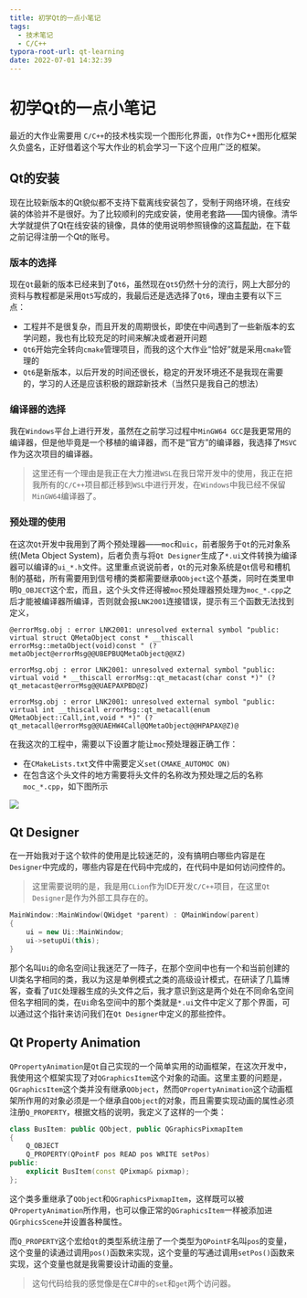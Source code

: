 ```yaml
---
title: 初学Qt的一点小笔记
tags:
  - 技术笔记
  - C/C++
typora-root-url: qt-learning
date: 2022-07-01 14:32:39
---
```


# 初学Qt的一点小笔记

最近的大作业需要用 `C/C++`的技术栈实现一个图形化界面，`Qt`作为C++图形化框架久负盛名，正好借着这个写大作业的机会学习一下这个应用广泛的框架。
<!--more-->

## Qt的安装

现在比较新版本的Qt貌似都不支持下载离线安装包了，受制于网络环境，在线安装的体验并不是很好。为了比较顺利的完成安装，使用老套路——国内镜像。清华大学就提供了Qt在线安装的镜像，具体的使用说明参照镜像的这篇[帮助](https://mirrors.tuna.tsinghua.edu.cn/help/qt/)，在下载之前记得注册一个Qt的账号。

### 版本的选择

现在`Qt`最新的版本已经来到了`Qt6`，虽然现在`Qt5`仍然十分的流行，网上大部分的资料与教程都是采用`Qt5`写成的，我最后还是选选择了`Qt6`，理由主要有以下三点：

- 工程并不是很复杂，而且开发的周期很长，即使在中间遇到了一些新版本的玄学问题，我也有比较充足的时间来解决或者避开问题
- `Qt6`开始完全转向`cmake`管理项目，而我的这个大作业“恰好”就是采用`cmake`管理的
- `Qt6`是新版本，以后开发的时间还很长，稳定的开发环境还不是我现在需要的，学习的人还是应该积极的跟踪新技术（当然只是我自己的想法）

### 编译器的选择

我在`Windows`平台上进行开发，虽然在之前学习过程中`MinGW64 GCC`是我更常用的编译器，但是他毕竟是一个移植的编译器，而不是“官方”的编译器，我选择了`MSVC`作为这次项目的编译器。

>这里还有一个理由是我正在大力推进`WSL`在我日常开发中的使用，我正在把我所有的`C/C++`项目都迁移到`WSL`中进行开发，在`Windows`中我已经不保留`MinGW64`编译器了。

### 预处理的使用

在这次`Qt`开发中我用到了两个预处理器——`moc`和`uic`，前者服务于`Qt`的元对象系统(Meta Object System)，后者负责与将`Qt Designer`生成了`*.ui`文件转换为编译器可以编译的`ui_*.h`文件。这里重点说说前者，`Qt`的元对象系统是`Qt`信号和槽机制的基础，所有需要用到信号槽的类都需要继承`QObject`这个基类，同时在类里申明`Q_OBJECT`这个宏，而且，这个头文件还得被`moc`预处理器预处理为`moc_*.cpp`之后才能被编译器所编译，否则就会报`LNK2001`连接错误，提示有三个函数无法找到定义，

```
@errorMsg.obj : error LNK2001: unresolved external symbol "public: virtual struct QMetaObject const * __thiscall errorMsg::metaObject(void)const " (?metaObject@errorMsg@@UBEPBUQMetaObject@@XZ)

errorMsg.obj : error LNK2001: unresolved external symbol "public: virtual void * __thiscall errorMsg::qt_metacast(char const *)" (?qt_metacast@errorMsg@@UAEPAXPBD@Z)

errorMsg.obj : error LNK2001: unresolved external symbol "public: virtual int __thiscall errorMsg::qt_metacall(enum QMetaObject::Call,int,void * *)" (?qt_metacall@errorMsg@@UAEHW4Call@QMetaObject@@HPAPAX@Z)@
```

在我这次的工程中，需要以下设置才能让`moc`预处理器正确工作：

- 在`CMakeLists.txt`文件中需要定义`set(CMAKE_AUTOMOC ON)`
- 在包含这个头文件的地方需要将头文件的名称改为预处理之后的名称`moc_*.cpp`，如下图所示

![](1.png)

## Qt Designer

在一开始我对于这个软件的使用是比较迷茫的，没有搞明白哪些内容是在`Designer`中完成的，哪些内容是在代码中完成的，在代码中是如何访问控件的。

> 这里需要说明的是，我是用`CLion`作为IDE开发`C/C++`项目，在这里`Qt Designer`是作为外部工具存在的。

```C++
MainWindow::MainWindow(QWidget *parent) : QMainWindow(parent)
{
    ui = new Ui::MainWindow;
    ui->setupUi(this);
}
```

那个名叫`Ui`的命名空间让我迷茫了一阵子，在那个空间中也有一个和当前创建的UI类名字相同的类，我以为这是单例模式之类的高级设计模式，在研读了几篇博客，查看了`UIC`处理器生成的头文件之后，我才意识到这是两个处在不同命名空间但名字相同的类，在`Ui`命名空间中的那个类就是`*.ui`文件中定义了那个界面，可以通过这个指针来访问我们在`Qt Designer`中定义的那些控件。

## Qt Property Animation

`QPropertyAnimation`是`Qt`自己实现的一个简单实用的动画框架，在这次开发中，我使用这个框架实现了对`QGraphicsItem`这个对象的动画。这里主要的问题是，`QGraphicsItem`这个类并没有继承`QObject`，然而`QPropertyAnimation`这个动画框架所作用的对象必须是一个继承自`QObject`的对象，而且需要实现动画的属性必须注册`Q_PROPERTY`，根据文档的说明，我定义了这样的一个类：

```C++
class BusItem: public QObject, public QGraphicsPixmapItem
{
    Q_OBJECT
    Q_PROPERTY(QPointF pos READ pos WRITE setPos)
public:
    explicit BusItem(const QPixmap& pixmap);
};
```

这个类多重继承了`QObject`和`QGraphicsPixmapItem`，这样既可以被`QPropertyAnimation`所作用，也可以像正常的`QGraphicsItem`一样被添加进`QGrphicsScene`并设置各种属性。

而`Q_PROPERTY`这个宏给`Qt`的类型系统注册了一个类型为`QPointF`名叫`pos`的变量，这个变量的读通过调用`pos()`函数来实现，这个变量的写通过调用`setPos()`函数来实现，这个变量也就是我需要设计动画的变量。

> 这句代码给我的感觉像是在C#中的`set`和`get`两个访问器。

